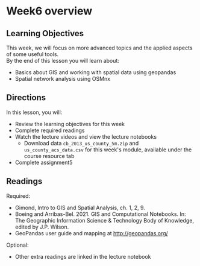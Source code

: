 # Week6 overview

## Learning Objectives  
This week, we will focus on more advanced topics and the applied aspects of some useful tools.  
By the end of this lesson you will learn about:  
- Basics about GIS and working with spatial data using geopandas  
- Spatial network analysis using OSMnx    


## Directions  
In this lesson, you will:     
- Review the learning objectives for this week
- Complete required readings
- Watch the lecture videos and view the lecture notebooks  
    - Download data `cb_2013_us_county_5m.zip` and `us_county_acs_data.csv` for this week's module, available under the course resource tab
- Complete assignment5


## Readings
Required:  
- Gimond, Intro to GIS and Spatial Analysis, ch. 1, 2, 9.  
- Boeing and Arribas-Bel. 2021. GIS and Computational Notebooks. In: The Geographic Information Science & Technology Body of Knowledge, edited by J.P. Wilson.  
- GeoPandas user guide and mapping at http://geopandas.org/      
 
Optional:  
- Other extra readings are linked in the lecture notebook  
